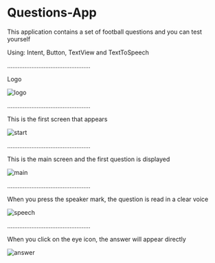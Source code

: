 # Questions-App

This application contains a set of football questions and you can test yourself

Using: Intent, Button, TextView and TextToSpeech

................................................

Logo

![logo](https://user-images.githubusercontent.com/70321297/127078377-8bd18c21-552d-4164-ad93-9ea7f5db0294.jpeg)

................................................

This is the first screen that appears

![start](https://user-images.githubusercontent.com/70321297/127078379-0497c5d6-8d02-4d93-b942-63b7ef60b94b.jpeg)

................................................

This is the main screen and the first question is displayed

![main](https://user-images.githubusercontent.com/70321297/127078382-37cb1ea5-9bfd-4052-9c22-828f9c424a1d.jpeg)

................................................

When you press the speaker mark, the question is read in a clear voice

![speech](https://user-images.githubusercontent.com/70321297/127078388-b1a25cc6-6df2-419a-9bee-a0a279c2d555.jpeg)

................................................

When you click on the eye icon, the answer will appear directly

![answer](https://user-images.githubusercontent.com/70321297/127078386-e12e0d17-2c73-40a4-b33d-5d7953a5d06c.jpeg)

